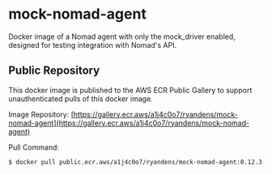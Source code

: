 # mock-nomad-agent
Docker image of a Nomad agent with only the mock_driver enabled, designed for testing integration with Nomad's API.

## Public Repository
This docker image is published to the AWS ECR Public Gallery to support unauthenticated pulls of this docker image.

Image Repository: [https://gallery.ecr.aws/a1j4c0o7/ryandens/mock-nomad-agent](https://gallery.ecr.aws/a1j4c0o7/ryandens/mock-nomad-agent)

Pull Command: 
```bash
$ docker pull public.ecr.aws/a1j4c0o7/ryandens/mock-nomad-agent:0.12.3-6fba5ee07c6d21db91f0e51eccb9f44bb016aee5
```
